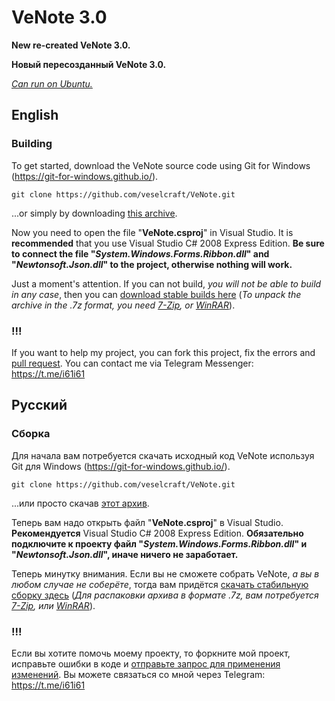 # VeNote 3.0
**New re-created VeNote 3.0.**

**Новый пересозданный VeNote 3.0.**

*[Can run on Ubuntu.](https://github.com/veselcraft/VeNote/blob/master/LINUX.md)*
## English
### Building
To get started, download the VeNote source code using Git for Windows (https://git-for-windows.github.io/).

    git clone https://github.com/veselcraft/VeNote.git
	
...or simply by downloading [this archive](https://github.com/veselcraft/VeNote/archive/master.zip).

Now you need to open the file "**VeNote.csproj**" in Visual Studio. It is **recommended** that you use Visual Studio C# 2008 Express Edition. **Be sure to connect the file "*System.Windows.Forms.Ribbon.dll*" and "*Newtonsoft.Json.dll*" to the project, otherwise nothing will work.**

Just a moment's attention. If you can not build, *you will not be able to build in any case*, then you can [download stable builds here](https://github.com/veselcraft/VeNote/releases/latest) (*To unpack the archive in the .7z format, you need [7-Zip](http://www.7-zip.org/), or [WinRAR](http://rarlab.com/)*).

### !!!
If you want to help my project, you can fork this project, fix the errors and [pull request](https://github.com/veselcraft/VeNote/compare). You can contact me via Telegram Messenger: https://t.me/i61i61

## Русский
### Сборка
Для начала вам потребуется скачать исходный код VeNote используя Git для Windows (https://git-for-windows.github.io/).

    git clone https://github.com/veselcraft/VeNote.git
	
...или просто скачав [этот архив](https://github.com/veselcraft/VeNote/archive/master.zip).

Теперь вам надо открыть файл "**VeNote.csproj**" в Visual Studio. **Рекомендуется** Visual Studio C# 2008 Express Edition. **Обязательно подключите к проекту файл "*System.Windows.Forms.Ribbon.dll*" и "*Newtonsoft.Json.dll*", иначе ничего не заработает.**

Теперь минутку внимания. Если вы не сможете собрать VeNote, *а вы в любом случае не соберёте*, тогда вам придётся [скачать стабильную сборку здесь](https://github.com/veselcraft/VeNote/releases/latest) (*Для распаковки архива в формате .7z, вам потребуется [7-Zip](http://www.7-zip.org/), или [WinRAR](http://rarlab.com/)*).

### !!!
Если вы хотите помочь моему проекту, то форкните мой проект, исправьте ошибки в коде и [отправьте запрос для применения изменений](https://github.com/veselcraft/VeNote/compare). Вы можете связаться со мной через Telegram: https://t.me/i61i61